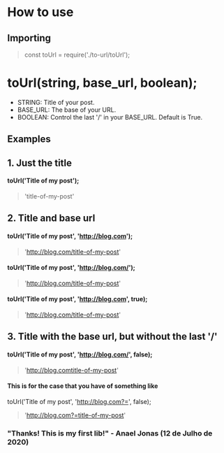 # How to use

## Importing

> const toUrl = require('./to-url/toUrl');

# toUrl(string, base_url, boolean);

- STRING: Title of your post.
- BASE_URL: The base of your URL.
- BOOLEAN: Control the last '/' in your BASE_URL. Default is True.

## Examples

## 1. Just the title

#### toUrl('Title of my post');
> 'title-of-my-post'

## 2. Title and base url

#### toUrl('Title of my post', 'http://blog.com');
> 'http://blog.com/title-of-my-post'

#### toUrl('Title of my post', 'http://blog.com/');
> 'http://blog.com/title-of-my-post'

#### toUrl('Title of my post', 'http://blog.com', true);
> 'http://blog.com/title-of-my-post'

## 3. Title with the base url, but without the last '/'

#### toUrl('Title of my post', 'http://blog.com/', false);
> 'http://blog.comtitle-of-my-post'

#### This is for the case that you have of something like

toUrl('Title of my post', 'http://blog.com?=', false);
> 'http://blog.com?=title-of-my-post'

### "Thanks! This is my first lib!" - Anael Jonas (12 de Julho de 2020)